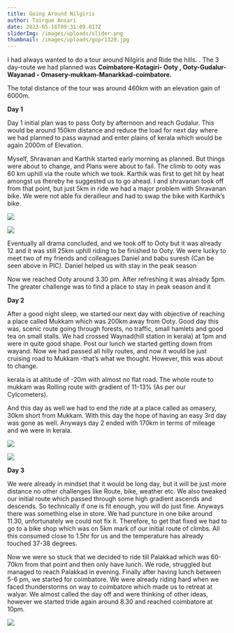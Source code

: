 ```yaml
---
title: Going Around Nilgiris
author: Tairque Ansari
date: 2023-05-16T09:31:09.017Z
sliderImg: /images/uploads/slider.png
thumbnail: /images/uploads/gopr1328.jpg
---
```

I﻿ had always wanted to do a tour around Nilgiris and Ride the hills. . The 3 day-route we had planned was  **Coimbatore-Kotagiri- Ooty , Ooty-Gudalur-Wayanad - Omasery-mukkam-Manarkkad-coimbatore.** 

T﻿he total distance of the tour was around 460km with an elevation gain of 6000m.

**Day 1**

Day 1 initial plan was to pass Ooty by afternoon and reach Gudalur. This would be around 150km distance and reduce the load for next day where we had planned to pass waynad and enter plains of kerala which would be again 2000m of Elevation.

Myself, Shravanan and Karthik started early morning as planned. But things were about to change, and Plans were about to fail. The climb to ooty was 60 km uphill via the route which we took. Karthik was first to get hit by heat amongst us thereby he suggested us to go ahead. I and shravanan took off from that point, but just 5km in ride we had a major problem with Shravanan bike. We were not able fix derailleur and had to swap the bike with Karthik’s bike. 

![](/images/uploads/day-1.png)

![](/images/uploads/screenshot-2023-05-16-at-3.34.57-pm.png)

Eventually all drama concluded, and we took off to Ooty but it was already 12 and it was still 25km uphill riding to be finished to Ooty. We were lucky to meet two of my friends and colleagues Daniel and babu suresh (Can be seen above in PIC). Daniel helped us with stay in the peak season

Now we reached Ooty around 3.30 pm. After refreshing it was already 5pm. The greater challenge was to find a place to stay in peak season and it 

**Day 2**

After a good night sleep, we started our next day with objective of reaching a place called Mukkam which was 200km away from Ooty. Good day this was, scenic route going through forests, no traffic, small hamlets and good tea on small stalls. We had crossed Waynad(hill station in kerala) at 1pm and were in quite good shape. Post our lunch we started getting down from wayand. Now we had passed all hilly routes, and now it would be just cruising road to Mukkam -that’s what we thought. However, this was about to change. 

kerala is at altitude of -20m with almost no flat road. The whole route to mukkam was Rolling route with gradient of 11-13% (As per our Cylcometers).

And this day as well we had to end the ride at a place called as omasery, 30km short from Mukkam. With this day the hope of having an easy 3rd day was gone as well. Anyways day 2 ended with 170km in terms of mileage and we were in kerala.

![](/images/uploads/day-21.png)

![](/images/uploads/day-2.png)

**Day 3**

We were already in mindset that it would be long day, but it will be just more distance no other challenges like Route, bike, weather etc. We also tweaked our initial route which passed through some high gradient ascends and descends. So technically if one is fit enough, you will do just fine. Anyways there was something else in store. We had puncture in one bike around 11.30, unfortunately we could not fix it. Therefore, to get that fixed we had to go to a bike shop which was on 5km mark of our initial route of climbs. All this consumed close to 1.5hr for us and the temperature has already touched 37-38 degrees.

Now we were so stuck that we decided to ride till Palakkad which was 60-70km from that point and then only have lunch. We rode, struggled but managed to reach Palakkad in evening. Finally after having lunch between 5-6 pm, we started for coimbatore. We were already riding hard when we faced thunderstorms on way to coimbatore which made us to retreat at walyar. We almost called the day off and were thinking of other ideas, however we started tride again around 8.30 and reached coimbatore at 10pm.

![](/images/uploads/day-3.png)